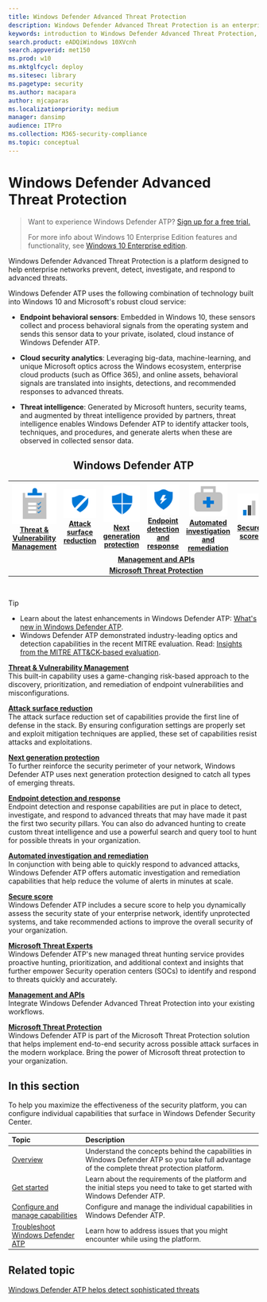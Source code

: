 ```yaml
---
title: Windows Defender Advanced Threat Protection
description: Windows Defender Advanced Threat Protection is an enterprise security platform that helps secops to prevent, detect, investigate, and respond to possible cybersecurity threats related to advanced persistent threats.
keywords: introduction to Windows Defender Advanced Threat Protection, introduction to Windows Defender ATP, cybersecurity, advanced persistent threat, enterprise security, machine behavioral sensor, cloud security, analytics, threat intelligence, attack surface reduction, next generation protection, automated investigation and remediation, microsoft threat experts, secure score, advanced hunting, microsoft threat protection
search.product: eADQiWindows 10XVcnh
search.appverid: met150
ms.prod: w10
ms.mktglfcycl: deploy
ms.sitesec: library
ms.pagetype: security
ms.author: macapara
author: mjcaparas
ms.localizationpriority: medium
manager: dansimp
audience: ITPro
ms.collection: M365-security-compliance 
ms.topic: conceptual
---
```


# Windows Defender Advanced Threat Protection

>Want to experience Windows Defender ATP? [Sign up for a free trial.](https://www.microsoft.com/en-us/WindowsForBusiness/windows-atp?ocid=docs-wdatp-main-abovefoldlink)
>
>For more info about Windows 10 Enterprise Edition features and functionality, see [Windows 10 Enterprise edition](https://www.microsoft.com/WindowsForBusiness/buy).

Windows Defender Advanced Threat Protection is a platform designed to help enterprise networks prevent, detect, investigate, and respond to advanced threats.

Windows Defender ATP uses the following combination of technology built into Windows 10 and Microsoft's robust cloud service:

-   **Endpoint behavioral sensors**: Embedded in Windows 10, these sensors
    collect and process behavioral signals from the operating system and sends this sensor data to your private, isolated, cloud instance of Windows Defender ATP.


-   **Cloud security analytics**: Leveraging big-data, machine-learning, and
    unique Microsoft optics across the Windows ecosystem,
    enterprise cloud products (such as Office 365), and online assets, behavioral signals
    are translated into insights, detections, and recommended responses
    to advanced threats.

-   **Threat intelligence**: Generated by Microsoft hunters, security teams,
    and augmented by threat intelligence provided by partners, threat
    intelligence enables Windows Defender ATP to identify attacker
    tools, techniques, and procedures, and generate alerts when these
    are observed in collected sensor data.


<center><h2>Windows Defender ATP</center></h2>
<table>
<tr>
<td><a href="#tvm"><center><img src="images/TVM_icon.png"> <br><b>Threat & Vulnerability Management</b></center></a></td>
<td><a href="#asr"><center><img src="images/ASR_icon.png"><br><b>Attack surface reduction</b></center></a></td>
<td><center><a href="#ngp"><img src="images/ngp_icon.png"><br> <b>Next generation protection</b></a></center></td>
<td><center><a href="#edr"><img src="images/edr_icon.png"><br> <b>Endpoint detection and response</b></a></center></td>
<td><center><a href="#ai"><img src="images/AR_icon.png"><br> <b>Automated investigation and remediation</b></a></center></td>
<td><center><a href="#ss"><img src="images/SS_icon.png"><br><b>Secure score</b></a></center></td>
<td><center><a href="#mte"><img src="images/MTE_icon.png"><br> <b>Microsoft Threat Experts</b></a></center></td>
</tr>
<tr>
<td colspan="7">
<a href="#apis"><center><b>Management and APIs</a></b></center></td>
</tr>
<tr>
<td colspan="7"><a href="#mtp"><center><b>Microsoft Threat Protection</a></center></b></td>
</tr>
</table>
<br>


>[!TIP]
>- Learn about the latest enhancements in Windows Defender ATP: [What's new in Windows Defender ATP](https://cloudblogs.microsoft.com/microsoftsecure/2018/11/15/whats-new-in-windows-defender-atp/).
>- Windows Defender ATP demonstrated industry-leading optics and detection capabilities in the recent MITRE evaluation. Read: [Insights from the MITRE ATT&CK-based evaluation](https://cloudblogs.microsoft.com/microsoftsecure/2018/12/03/insights-from-the-mitre-attack-based-evaluation-of-windows-defender-atp/).

<a name="tvm"></a>

**[Threat & Vulnerability Management](next-gen-threat-and-vuln-mgt.md)**<br>
This built-in capability uses a game-changing risk-based approach to the discovery, prioritization, and remediation of endpoint vulnerabilities and misconfigurations. 

<a name="asr"></a>

**[Attack surface reduction](overview-attack-surface-reduction.md)**<br>
The attack surface reduction set of capabilities provide the first line of defense in the stack. By ensuring configuration settings are properly set and exploit mitigation techniques are applied, these set of capabilities resist attacks and exploitations. 

<a name="ngp"></a>

**[Next generation protection](https://docs.microsoft.com/en-us/windows/security/threat-protection/windows-defender-antivirus/windows-defender-antivirus-in-windows-10)**<br>
To further reinforce the security perimeter of your network, Windows Defender ATP uses next generation protection designed to catch all types of emerging threats.

<a name="edr"></a>

**[Endpoint detection and response](overview-endpoint-detection-response.md)**<br>
Endpoint detection and response capabilities are put in place to detect, investigate, and respond to advanced threats that may have made it past the first two security pillars. 
You can also do advanced hunting to create custom threat intelligence and use a powerful search and query tool to hunt for possible threats in your organization.

<a name="ai"></a>

**[Automated investigation and remediation](automated-investigations-windows-defender-advanced-threat-protection.md)**<br>
In conjunction with being able to quickly respond to advanced attacks, Windows Defender ATP offers automatic investigation and remediation capabilities that help reduce the volume of alerts in minutes at scale. 

<a name="ss"></a>

**[Secure score](overview-secure-score-windows-defender-advanced-threat-protection.md)**<br>
Windows Defender ATP includes a secure score to help you dynamically assess the security state of your enterprise network, identify unprotected systems, and take recommended actions to improve the overall security of your organization.

<a name="mte"></a>

**[Microsoft Threat Experts](microsoft-threat-experts.md)**<br>
Windows Defender ATP's new managed threat hunting service provides proactive hunting, prioritization, and additional context and insights that further empower Security operation centers (SOCs) to identify and respond to threats quickly and accurately.

<a name="apis"></a>

**[Management and APIs](management-apis.md)**<br>
Integrate Windows Defender Advanced Threat Protection into your existing workflows.

<a name="mtp"></a>

**[Microsoft Threat Protection](threat-protection-integration.md)** <br>
 Windows Defender ATP is part of the Microsoft Threat Protection solution that helps implement end-to-end security across possible attack surfaces in the modern workplace. Bring the power of Microsoft threat protection to your organization.



## In this section
To help you maximize the effectiveness of the security platform, you can configure individual capabilities that surface in Windows Defender Security Center. 

Topic | Description
:---|:---
[Overview](overview.md) | Understand the concepts behind the capabilities in Windows Defender ATP so you take full advantage of the complete threat protection platform. 
[Get started](get-started.md) | Learn about the requirements of the platform and the initial steps you need to take to get started with Windows Defender ATP.
[Configure and manage capabilities](onboard.md)| Configure and manage the individual capabilities in Windows Defender ATP. 
[Troubleshoot Windows Defender ATP](troubleshoot-wdatp.md) | Learn how to address issues that you might encounter while using the platform.

## Related topic
[Windows Defender ATP helps detect sophisticated threats](https://www.microsoft.com/itshowcase/Article/Content/854/Windows-Defender-ATP-helps-detect-sophisticated-threats)
